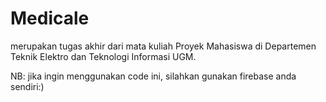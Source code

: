 # Medicale

merupakan tugas akhir dari mata kuliah Proyek Mahasiswa di Departemen Teknik Elektro dan Teknologi Informasi UGM. 



NB: jika ingin menggunakan code ini, silahkan gunakan firebase anda sendiri:)
